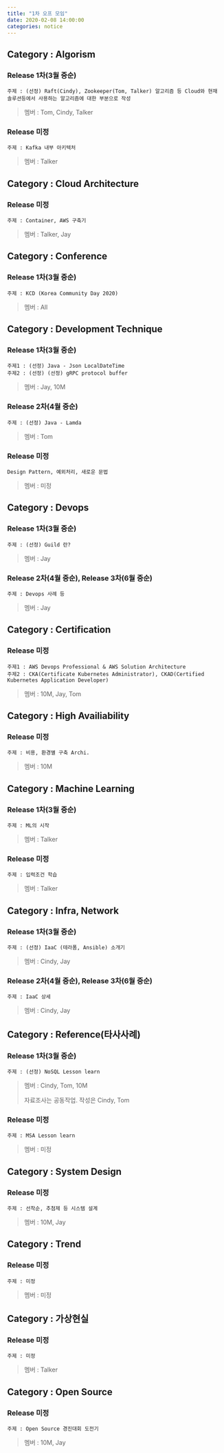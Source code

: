 ```yaml
---
title: "1차 오프 모임"
date: 2020-02-08 14:00:00
categories: notice
---
```








## Category : Algorism

### Release 1차(3월 중순)

```
주제 : (선정) Raft(Cindy), Zookeeper(Tom, Talker) 알고리즘 등 Cloud와 현재 솔루션등에서 사용하는 알고리즘에 대한 부분으로 작성
```

>  멤버 : Tom, Cindy, Talker

### Release 미정

```
주제 : Kafka 내부 아키텍처
```

> 멤버 : Talker



## Category : Cloud Architecture

### Release 미정

```
주제 : Container, AWS 구축기
```

> 멤버 : Talker, Jay



## Category : Conference

### Release 1차(3월 중순)

```
주제 : KCD (Korea Community Day 2020)
```

> 멤버 : All



## Category : Development Technique

### Release 1차(3월 중순)

```
주제1 : (선정) Java - Json LocalDateTime
주제2 : (선정) (선정) gRPC protocol buffer
```

> 멤버 : Jay, 10M

### Release 2차(4월 중순)

```
주제 : (선정) Java - Lamda
```

> 멤버 : Tom

### Release 미정

```
Design Pattern, 예외처리, 새로운 문법
```

> 멤버 : 미정



## Category : Devops

### Release 1차(3월 중순)

```
주제 : (선정) Guild 란?
```

> 멤버 : Jay

### Release 2차(4월 중순), Release 3차(6월 중순)

```
주제 : Devops 사례 등
```

> 멤버 : Jay



## Category : Certification

### Release 미정

```
주제1 : AWS Devops Professional & AWS Solution Architecture
주제2 : CKA(Certificate Kubernetes Administrator), CKAD(Certified Kubernetes Application Developer)
```

> 멤버 : 10M, Jay, Tom



## Category : High Availiability

### Release 미정

```
주제 : 비용, 환경별 구축 Archi.
```

> 멤버 : 10M



## Category : Machine Learning

### Release 1차(3월 중순)

```
주제 : ML의 시작
```

> 멤버 : Talker

### Release 미정

```
주제 : 입력조건 학습
```

> 멤버 : Talker



## Category : Infra, Network

### Release 1차(3월 중순)

```
주제 : (선정) IaaC (테라폼, Ansible) 소개기
```

> 멤버 : Cindy, Jay

### Release 2차(4월 중순), Release 3차(6월 중순)

```
주제 : IaaC 상세
```

> 멤버 : Cindy, Jay



## Category : Reference(타사사례)

### Release 1차(3월 중순)

```
주제 : (선정) NoSQL Lesson learn
```

> 멤버 : Cindy, Tom, 10M
>
> 자료조사는 공동작업. 작성은 Cindy, Tom

### Release 미정

```
주제 : MSA Lesson learn
```

> 멤버 : 미정



## Category : System Design

### Release 미정

```
주제 : 선착순, 추첨제 등 시스템 설계
```

> 멤버 : 10M, Jay



## Category : Trend

### Release 미정

```
주제 : 미정
```

> 멤버 : 미정



## Category : 가상현실

### Release 미정

```
주제 : 미정
```

> 멤버 : Talker



## Category : Open Source

### Release 미정

```
주제 : Open Source 경진대회 도전기
```

> 멤버 : 10M, Jay
